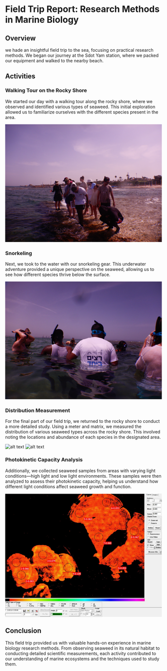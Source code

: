 # Field Trip Report: Research Methods in Marine Biology

## Overview

we hade an insightful field trip to the sea, focusing on practical research methods. We began our journey at the Sdot Yam station, where we packed our equipment and walked to the nearby beach.

## Activities

### Walking Tour on the Rocky Shore

We started our day with a walking tour along the rocky shore, where we observed and identified various types of seaweed. This initial exploration allowed us to familiarize ourselves with the different species present in the area.

![alt text](../images/DSCN3011.JPG)

### Snorkeling

Next, we took to the water with our snorkeling gear. This underwater adventure provided a unique perspective on the seaweed, allowing us to see how different species thrive below the surface.

![alt text](../images/DSCN3570.JPG)

### Distribution Measurement

For the final part of our field trip, we returned to the rocky shore to conduct a more detailed study. Using a meter and matrix, we measured the distribution of various seaweed types across the rocky shore. This involved noting the locations and abundance of each species in the designated area.

![alt text](../images/DSCN1997.JPG)
![alt text](../images/DSCN1983.JPG)


### Photokinetic Capacity Analysis

Additionally, we collected seaweed samples from areas with varying light conditions—high light and low light environments. These samples were then analyzed to assess their photokinetic capacity, helping us understand how different light conditions affect seaweed growth and function.

![alt text](../images/photokinetic_capacity.jpg)

## Conclusion

This field trip provided us with valuable hands-on experience in marine biology research methods. From observing seaweed in its natural habitat to conducting detailed scientific measurements, each activity contributed to our understanding of marine ecosystems and the techniques used to study them.